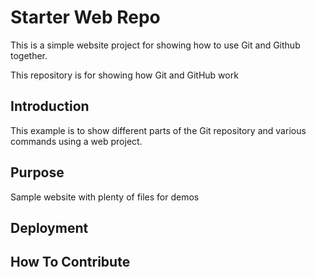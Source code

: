 # Starter Web Repo

This is a simple website project for
showing how to use Git and Github together.

This repository is for showing how Git and GitHub work

## Introduction

This example is to show different parts
of the Git repository and various commands
using a web project.

## Purpose

Sample website with plenty of files for demos

## Deployment

## How To Contribute
